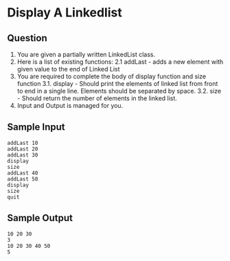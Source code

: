 # Display A Linkedlist

## Question
1. You are given a partially written LinkedList class.
2. Here is a list of existing functions:
   2.1 addLast - adds a new element with given value to the end of Linked List
3. You are required to complete the body of display function and size function
   3.1. display - Should print the elements of linked list from front to end in a single line. Elements should be separated by space.
   3.2. size - Should return the number of elements in the linked list.
4. Input and Output is managed for you.

## Sample Input
```
addLast 10
addLast 20
addLast 30
display
size
addLast 40
addLast 50
display
size
quit
```
## Sample Output
```
10 20 30 
3
10 20 30 40 50 
5
```
